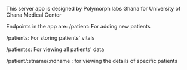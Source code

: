 This server app is designed by Polymorph labs Ghana for University of Ghana Medical Center

Endpoints in the app are:
/patient: For adding new patients

/patients: For storing patients' vitals

/patientss: For viewing all patients' data

/patient/:stname/:ndname : for viewing the details of specific patients